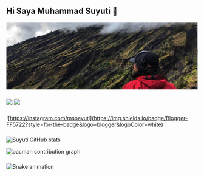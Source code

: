 ## Hi Saya Muhammad Suyuti 👋
![suyuti](img/baner.jpg)
<!--
**Suyuti29/suyuti29** is a ✨ _special_ ✨ repository because its `README.md` (this file) appears on your GitHub profile.

Here are some ideas to get you started:

- 🔭 I’m currently working on ...
- 🌱 I’m currently learning ...
- 👯 I’m looking to collaborate on ...
- 🤔 I’m looking for help with ...
- 💬 Ask me about ...
- 📫 How to reach me: ...
- 😄 Pronouns: ...
- ⚡ Fun fact: ...
-->

###
<img src="https://img.shields.io/badge/ChatGPT-74aa9c?style=for-the-badge&logo=openai&logoColor=white"/>
<img src="https://img.shields.io/badge/Blogger-FF5722?style=for-the-badge&logo=blogger&logoColor=white"/>

###
![https://instagram.com/msoeyuti](https://img.shields.io/badge/Blogger-FF5722?style=for-the-badge&logo=blogger&logoColor=white)

###
![Suyuti GitHub stats](https://github-readme-stats.vercel.app/api?username=Suyuti29)

<picture>
  <source media="(prefers-color-scheme: dark)" srcset="https://raw.githubusercontent.com/https://github.com/Suyuti29/https://github.com/Suyuti29/output/pacman-contribution-graph-dark.svg">
  <source media="(prefers-color-scheme: light)" srcset="https://raw.githubusercontent.com/https://github.com/Suyuti29/https://github.com/Suyuti29/output/pacman-contribution-graph.svg">
  <img alt="pacman contribution graph" src="https://raw.githubusercontent.com/https://github.com/Suyuti29/https://github.com/Suyuti29/output/pacman-contribution-graph.svg">
</picture>

###

<img src="https://raw.githubusercontent.com/https://github.com/Suyuti29/https://github.com/Suyuti29/output/snake.svg" alt="Snake animation" />

###